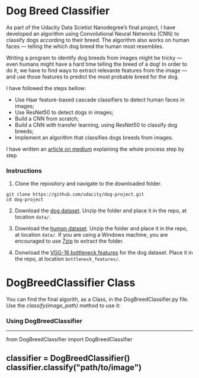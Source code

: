 # Dog Breed Classifier

As part of the Udacity Data Scietist Nanodegree’s final project, I have developed an algorithm using Convolutional Neural Networks (CNN) to classify dogs according to their breed. The algorithm also works on human faces — telling the which dog breed the human most resembles.

Writing a program to identify dog breeds from images might be tricky — even humans might have a hard time telling the breed of a dog! In order to do it, we have to find ways to extract relevante features from the image — and use those features to predict the most probable breed for the dog.

I have followed the steps bellow:

- Use Haar feature-based cascade classifiers to detect human faces in images;
- Use ResNet50 to detect dogs in images;
- Build a CNN from scratch;
- Build a CNN with transfer learning, using ResNet50 to classify dog breeds;
- Implement an algorithm that classifies dogs breeds from images.

I have written an [article on medium](https://medium.com/@fdemacedof/identifying-dog-breeds-with-convolutional-neural-networks-cnn-67363018957a) explaining the whole process step by step 

### Instructions

1. Clone the repository and navigate to the downloaded folder.
```	
git clone https://github.com/udacity/dog-project.git
cd dog-project
```

2. Download the [dog dataset](https://s3-us-west-1.amazonaws.com/udacity-aind/dog-project/dogImages.zip).  Unzip the folder and place it in the repo, at location `data/`. 

3. Download the [human dataset](https://s3-us-west-1.amazonaws.com/udacity-aind/dog-project/lfw.zip).  Unzip the folder and place it in the repo, at location `data/`.  If you are using a Windows machine, you are encouraged to use [7zip](http://www.7-zip.org/) to extract the folder. 

4. Donwload the [VGG-16 bottleneck features](https://s3-us-west-1.amazonaws.com/udacity-aind/dog-project/DogVGG16Data.npz) for the dog dataset.  Place it in the repo, at location `bottleneck_features/`.

# DogBreedClassifier Class

You can find the final algorith, as a Class, in the DogBreedClassifier.py file. Use the _classify(image_path)_ method to use it:
### Using DogBreedClassifier

---
from DogBreedClassifier import DogBreedClassifier

classifier = DogBreedClassifier()
classifier.classify("path/to/image")
---
